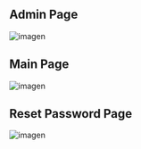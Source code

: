 ## Admin Page
![imagen](https://github.com/MBlml/Semaforo-Inteligente/assets/101375005/664e020e-5af6-405d-901b-1086f0aedd65)

## Main Page
![imagen](https://github.com/MBlml/Semaforo-Inteligente/assets/101375005/30d614f1-60cc-437a-860c-d8471f013d09)

## Reset Password Page
![imagen](https://github.com/MBlml/Semaforo-Inteligente/assets/101375005/264d772a-ba33-4d70-8b92-cf9ba017aada)

